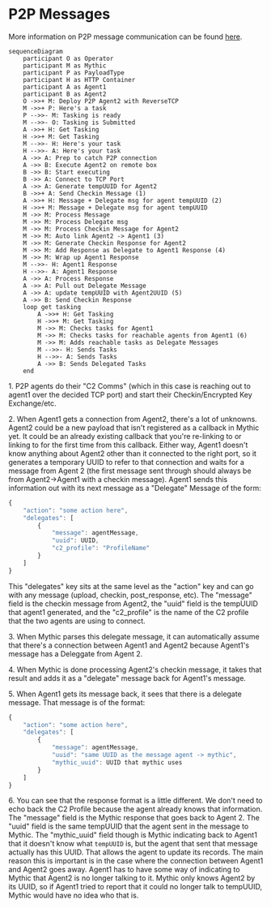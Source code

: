 # P2P Messages

More information on P2P message communication can be found [here](../customizing/c2-related-development/agent-side-coding/delegates.md).

```mermaid
sequenceDiagram
    participant O as Operator
    participant M as Mythic
    participant P as PayloadType
    participant H as HTTP Container
    participant A as Agent1
    participant B as Agent2
    O ->>+ M: Deploy P2P Agent2 with ReverseTCP
    M ->>+ P: Here's a task
    P -->>- M: Tasking is ready
    M -->>- O: Tasking is Submitted
    A ->>+ H: Get Tasking
    H ->>+ M: Get Tasking
    M -->>- H: Here's your task
    H -->>- A: Here's your task
    A ->> A: Prep to catch P2P connection
    A ->> B: Execute Agent2 on remote box
    B ->> B: Start executing
    B ->> A: Connect to TCP Port
    A ->> A: Generate tempUUID for Agent2
    B ->>+ A: Send Checkin Message (1)
    A ->>+ H: Message + Delegate msg for agent tempUUID (2)
    H ->>+ M: Message + Delegate msg for agent tempUUID
    M ->> M: Process Message
    M ->> M: Process Delegate msg
    M ->> M: Process Checkin Message for Agent2
    M ->> M: Auto link Agent2 -> Agent1 (3)
    M ->> M: Generate Checkin Response for Agent2
    M ->> M: Add Response as Delegate to Agent1 Response (4)
    M ->> M: Wrap up Agent1 Response
    M -->>- H: Agent1 Response
    H -->>- A: Agent1 Response
    A ->> A: Process Response
    A ->> A: Pull out Delegate Message
    A ->> A: update tempUUID with Agent2UUID (5)
    A ->> B: Send Checkin Response
    loop get tasking
        A ->>+ H: Get Tasking
        H ->>+ M: Get Tasking
        M ->> M: Checks tasks for Agent1
        M ->> M: Checks tasks for reachable agents from Agent1 (6)
        M ->> M: Adds reachable tasks as Delegate Messages
        M -->>- H: Sends Tasks
        H -->>- A: Sends Tasks
        A ->> B: Sends Delegated Tasks
    end
```

1\. P2P agents do their "C2 Comms" (which in this case is reaching out to agent1 over the decided TCP port) and start their Checkin/Encrypted Key Exchange/etc.

2\. When Agent1 gets a connection from Agent2, there's a lot of unknowns. Agent2 could be a new payload that isn't registered as a callback in Mythic yet. It could be an already existing callback that you're re-linking to or linking to for the first time from this callback. Either way, Agent1 doesn't know anything about Agent2 other than it connected to the right port, so it generates a temporary UUID to refer to that connection and waits for a message from Agent 2 (the first message sent through should always be from Agent2->Agent1 with a checkin message). Agent1 sends this information out with its next message as a "Delegate" Message of the form:

```javascript
{
    "action": "some action here",
    "delegates": [
        {
            "message": agentMessage,
            "uuid": UUID,
            "c2_profile": "ProfileName"
        }
    ]
}
```

This "delegates" key sits at the same level as the "action" key and can go with any message (upload, checkin, post\_response, etc). The "message" field is the checkin message from Agent2, the "uuid" field is the tempUUID that agent1 generated, and the "c2\_profile" is the name of the C2 profile that the two agents are using to connect.

3\. When Mythic parses this delegate message, it can automatically assume that there's a connection between Agent1 and Agent2 because Agent1's message has a Deleggate from Agent 2.

4\. When Mythic is done processing Agent2's checkin message, it takes that result and adds it as a "delegate" message back for Agent1's message.

5\. When Agent1 gets its message back, it sees that there is a delegate message. That message is of the format:

```javascript
{
    "action": "some action here",
    "delegates": [
        {
            "message": agentMessage,
            "uuid": "same UUID as the message agent -> mythic",
            "mythic_uuid": UUID that mythic uses
        }
    ]
}
```

6\. You can see that the response format is a little different. We don't need to echo back the C2 Profile because the agent already knows that information. The "message" field is the Mythic response that goes back to Agent 2. The "uuid" field is the same tempUUID that the agent sent in the message to Mythic. The "mythic\_uuid" field though is Mythic indicating back to Agent1 that it doesn't know what `tempUUID` is, but the agent that sent that message actually has this UUID. That allows the agent to update its records. The main reason this is important is in the case where the connection between Agent1 and Agent2 goes away. Agent1 has to have some way of indicating to Mythic that Agent2 is no longer talking to it. Mythic only knows Agent2 by its UUID, so if Agent1 tried to report that it could no longer talk to tempUUID, Mythic would have no idea who that is.
